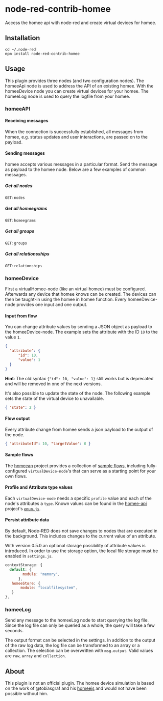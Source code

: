 # node-red-contrib-homee

Access the homee api with node-red and create virtual devices for homee.

## Installation
```
cd ~/.node-red
npm install node-red-contrib-homee
```

## Usage

This plugin provides three nodes (and two configuration nodes). The homeeApi node
is used to address the API of an existing homee. With the homeeDevice node you
can create virtual devices for your homee. The homeeLog node is used to query the logfile from your homee.

### homeeAPI

#### Receiving messages
When the connection is successfully established, all messages from homee, e.g. status updates and user interactions, are passed on to the payload.

#### Sending messages
homee accepts various messages in a particular format. Send the message as payload to the homee node. Below are a few examples of common messages.

##### Get all nodes
```
GET:nodes
```

##### Get all homeegrams
```
GET:homeegrams
```

##### Get all groups
```
GET:groups
```

##### Get all relationsships
```
GET:relationships
```

### homeeDevice
First a virtualHomee-node (like an virtual homee) must be configured. Afterwards any
device that homee knows can be created. The devices can then be taught-in
using the homee in homee function. Every homeeDevice-node provides one input and
one output.

#### Input from flow
You can change attribute values by sending a JSON object as payload to the
homeeDevice-node. The example sets the attribute with the ID `10` to the value `1`.

```json
{
  "attribute": {
      "id": 10,
      "value": 1
  }
}
```
**Hint**: The old syntax `{"id": 10, "value": 1}` still works but is deprecated and will be removed in one of the next versions.

It's also possible to update the state of the node. The following example sets the state of the virtual device to unavailable.
```json
{ "state": 2 }
```

#### Flow output
Every attribute change from homee sends a json payload to the output of the node.

```json
{ "attributeId": 10, "targetValue": 0 }
```

#### Sample flows
The [homeean](https://github.com/homeean) project provides a collection of [sample flows](https://github.com/homeean/node-red-contrib-homee-flows), including fully-configured `virtualDevice-node`'s that can serve as a starting point for your own flows.

#### Profile and Attribute type values
Each `virtualDevice-node` needs a specific `profile` value and each of the node's attributes a `type`. Known values can be found in the [homee-api](https://github.com/stfnhmplr/homee-api/) project's [`enum.js`](https://github.com/stfnhmplr/homee-api/blob/master/lib/enums.js).

#### Persist attribute data
By default, Node-RED does not save changes to nodes that are executed in the background. This includes
changes to the current value of an attribute.

With version 0.5.0 an optional storage possibility of attribute values is introduced.
In order to use the storage option, the local file storage must be enabled in `settings.js`.

```js
contextStorage: {
  default: {
        module: "memory",
      },
   homeeStore: {
       module: "localfilesystem",
   }
},
```

### homeeLog
Send any message to the homeeLog node to start querying the log file. Since the log file can only be queried as a whole, the query will take a few seconds.

The output format can be selected in the settings. In addition to the output of the raw log data, the log file can be transformed to an array or a collection. The selection can be overwritten with `msg.output`. Valid values are `raw`, `array` and `collection`.

## About
This plugin is not an official plugin. The homee device simulation is based on
the work of @tobiasgraf and his [homeejs](https://github.com/tobiasgraf/homeejs)
and would not have been possible without him.
